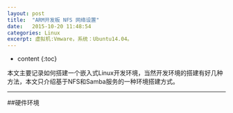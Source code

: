 ```yaml
---
layout: post
title:  "ARM开发板 NFS 网络设置"
date:   2015-10-20 11:48:54
categories: Linux
excerpt: 虚拟机:Vmware，系统：Ubuntu14.04。
---
```


* content
{:toc}

本文主要记录如何搭建一个嵌入式Linux开发环境，当然开发环境的搭建有好几种方法，本文只介绍基于NFS和Samba服务的一种环境搭建方式。

---

##硬件环境
